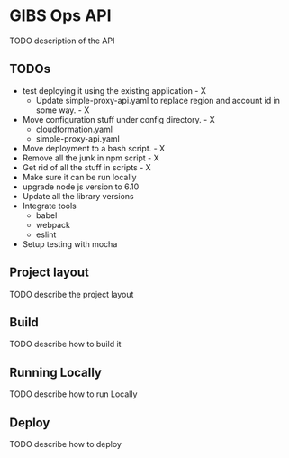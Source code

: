# GIBS Ops API

TODO description of the API


## TODOs

* test deploying it using the existing application - X
  * Update simple-proxy-api.yaml to replace region and account id in some way. - X
* Move configuration stuff under config directory. - X
  * cloudformation.yaml
  * simple-proxy-api.yaml
* Move deployment to a bash script. - X
* Remove all the junk in npm script - X
* Get rid of all the stuff in scripts - X
* Make sure it can be run locally
* upgrade node js version to 6.10
* Update all the library versions
* Integrate tools
  * babel
  * webpack
  * eslint
* Setup testing with mocha

## Project layout

TODO describe the project layout


## Build

TODO describe how to build it

## Running Locally

TODO describe how to run Locally

## Deploy

TODO describe how to deploy